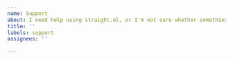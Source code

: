 ```yaml
---
name: Support
about: I need help using straight.el, or I'm not sure whether something is a bug
title: ''
labels: support
assignees: ''

---
```



